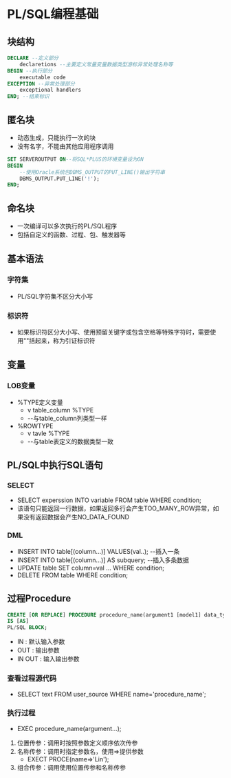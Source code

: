 <!--
 * @Author: Outsider
 * @Date: 2021-11-29 15:50:39
 * @LastEditors: Outsider
 * @LastEditTime: 2021-11-29 19:43:27
 * @Description: In User Settings Edit
 * @FilePath: \Notes\Oracle\PLSQL.md
-->
# PL/SQL编程基础

## 块结构
```SQL
DECLARE --定义部分
    declaretions --主要定义常量变量数据类型游标异常处理名称等
BEGIN --执行部分
    executable code
EXCEPTION --异常处理部分
    exceptional handlers
END; --结束标识
```

## 匿名块
- 动态生成，只能执行一次的块
- 没有名字，不能由其他应用程序调用
```SQL
SET SERVEROUTPUT ON--将SQL*PLUS的环境变量设为ON
BEGIN
    --使用Oracle系统包DBMS_OUTPUT的PUT_LINE()输出字符串
    DBMS_OUTPUT.PUT_LINE('!');
END;
```

## 命名块
- 一次编译可以多次执行的PL/SQL程序
- 包括自定义的函数、过程、包、触发器等

## 基本语法
### 字符集
- PL/SQL字符集不区分大小写
### 标识符
- 如果标识符区分大小写、使用预留关键字或包含空格等特殊字符时，需要使用""括起来，称为引证标识符

## 变量
### LOB变量
- %TYPE定义变量
  - v table_column %TYPE 
  - --与table_column列类型一样
- %ROWTYPE
  - v tavle %TYPE 
  - --与table表定义的数据类型一致

## PL/SQL中执行SQL语句
### SELECT
- SELECT experssion INTO variable FROM table WHERE condition;
- 该语句只能返回一行数据，如果返回多行会产生TOO_MANY_ROW异常，如果没有返回数据会产生NO_DATA_FOUND

### DML
- INSERT INTO table[(column...)] VALUES(val..);  --插入一条
- INSERT INTO table[(column...)] AS subquery; --插入多条数据
- UPDATE table SET column=val ... WHERE condition;
- DELETE FROM table WHERE condition;



## 过程Procedure
```SQL
CREATE [OR REPLACE] PROCEDURE procedure_name(argument1 [model1] data_type,...)
IS [AS]
PL/SQL BLOCK;
```
- IN : 默认输入参数
- OUT : 输出参数
- IN OUT : 输入输出参数

### 查看过程源代码
- SELECT text FROM user_source WHERE name='procedure_name';

### 执行过程
- EXEC procedure_name(argument...);
1. 位置传参：调用时按照参数定义顺序依次传参
2. 名称传参：调用时指定参数名，使用=>提供参数
   - EXECT PROCE(name=>'Lin');
3. 组合传参：调用使用位置传参和名称传参